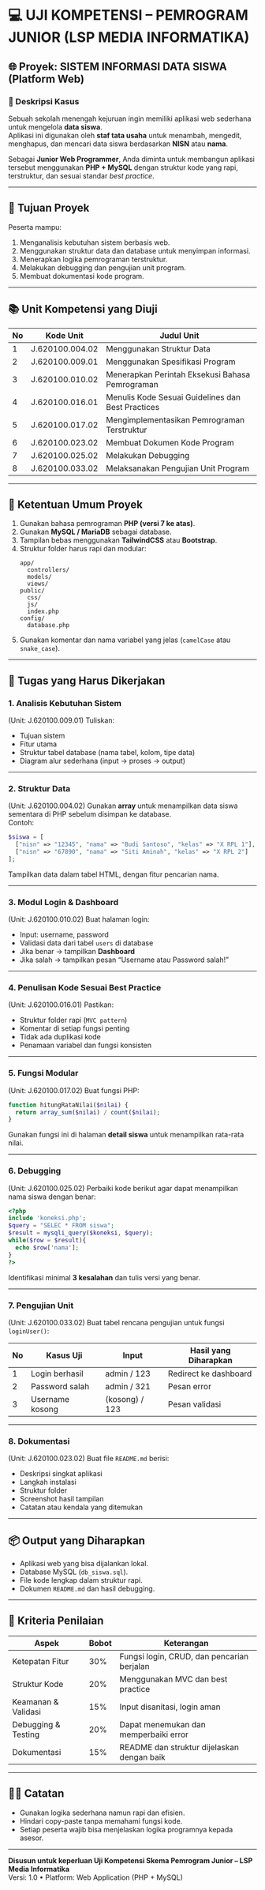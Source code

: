 # 💻 UJI KOMPETENSI – PEMROGRAM JUNIOR (LSP MEDIA INFORMATIKA)

## 🌐 Proyek: SISTEM INFORMASI DATA SISWA (Platform Web)

### 🧩 Deskripsi Kasus
Sebuah sekolah menengah kejuruan ingin memiliki aplikasi web sederhana untuk mengelola **data siswa**.  
Aplikasi ini digunakan oleh **staf tata usaha** untuk menambah, mengedit, menghapus, dan mencari data siswa berdasarkan **NISN** atau **nama**.

Sebagai **Junior Web Programmer**, Anda diminta untuk membangun aplikasi tersebut menggunakan **PHP + MySQL** dengan struktur kode yang rapi, terstruktur, dan sesuai standar *best practice*.

---

## 🎯 Tujuan Proyek
Peserta mampu:
1. Menganalisis kebutuhan sistem berbasis web.
2. Menggunakan struktur data dan database untuk menyimpan informasi.
3. Menerapkan logika pemrograman terstruktur.
4. Melakukan debugging dan pengujian unit program.
5. Membuat dokumentasi kode program.

---

## 📚 Unit Kompetensi yang Diuji
| No | Kode Unit | Judul Unit |
|----|------------|-------------|
| 1 | J.620100.004.02 | Menggunakan Struktur Data |
| 2 | J.620100.009.01 | Menggunakan Spesifikasi Program |
| 3 | J.620100.010.02 | Menerapkan Perintah Eksekusi Bahasa Pemrograman |
| 4 | J.620100.016.01 | Menulis Kode Sesuai Guidelines dan Best Practices |
| 5 | J.620100.017.02 | Mengimplementasikan Pemrograman Terstruktur |
| 6 | J.620100.023.02 | Membuat Dokumen Kode Program |
| 7 | J.620100.025.02 | Melakukan Debugging |
| 8 | J.620100.033.02 | Melaksanakan Pengujian Unit Program |

---

## 🧱 Ketentuan Umum Proyek
1. Gunakan bahasa pemrograman **PHP (versi 7 ke atas)**.
2. Gunakan **MySQL / MariaDB** sebagai database.
3. Tampilan bebas menggunakan **TailwindCSS** atau **Bootstrap**.
4. Struktur folder harus rapi dan modular:
   ```
   app/
     controllers/
     models/
     views/
   public/
     css/
     js/
     index.php
   config/
     database.php
   ```
5. Gunakan komentar dan nama variabel yang jelas (`camelCase` atau `snake_case`).

---

## 🚀 Tugas yang Harus Dikerjakan

### 1. Analisis Kebutuhan Sistem  
(Unit: J.620100.009.01)
Tuliskan:
- Tujuan sistem  
- Fitur utama  
- Struktur tabel database (nama tabel, kolom, tipe data)  
- Diagram alur sederhana (input → proses → output)

---

### 2. Struktur Data  
(Unit: J.620100.004.02)
Gunakan **array** untuk menampilkan data siswa sementara di PHP sebelum disimpan ke database.  
Contoh:
```php
$siswa = [
  ["nisn" => "12345", "nama" => "Budi Santoso", "kelas" => "X RPL 1"],
  ["nisn" => "67890", "nama" => "Siti Aminah", "kelas" => "X RPL 2"]
];
```
Tampilkan data dalam tabel HTML, dengan fitur pencarian nama.

---

### 3. Modul Login & Dashboard  
(Unit: J.620100.010.02)
Buat halaman login:
- Input: username, password  
- Validasi data dari tabel `users` di database  
- Jika benar → tampilkan **Dashboard**  
- Jika salah → tampilkan pesan “Username atau Password salah!”

---

### 4. Penulisan Kode Sesuai Best Practice  
(Unit: J.620100.016.01)
Pastikan:
- Struktur folder rapi (`MVC pattern`)
- Komentar di setiap fungsi penting
- Tidak ada duplikasi kode
- Penamaan variabel dan fungsi konsisten

---

### 5. Fungsi Modular  
(Unit: J.620100.017.02)
Buat fungsi PHP:
```php
function hitungRataNilai($nilai) {
  return array_sum($nilai) / count($nilai);
}
```
Gunakan fungsi ini di halaman **detail siswa** untuk menampilkan rata-rata nilai.

---

### 6. Debugging  
(Unit: J.620100.025.02)
Perbaiki kode berikut agar dapat menampilkan nama siswa dengan benar:
```php
<?php
include 'koneksi.php';
$query = "SELEC * FROM siswa"; 
$result = mysqli_query($koneksi, $query);
while($row = $result){
  echo $row['nama'];
}
?>
```
Identifikasi minimal **3 kesalahan** dan tulis versi yang benar.

---

### 7. Pengujian Unit  
(Unit: J.620100.033.02)
Buat tabel rencana pengujian untuk fungsi `loginUser()`:

| No | Kasus Uji | Input | Hasil yang Diharapkan |
|----|------------|--------|----------------------|
| 1 | Login berhasil | admin / 123 | Redirect ke dashboard |
| 2 | Password salah | admin / 321 | Pesan error |
| 3 | Username kosong | (kosong) / 123 | Pesan validasi |

---

### 8. Dokumentasi  
(Unit: J.620100.023.02)
Buat file `README.md` berisi:
- Deskripsi singkat aplikasi  
- Langkah instalasi  
- Struktur folder  
- Screenshot hasil tampilan  
- Catatan atau kendala yang ditemukan  

---

## 📦 Output yang Diharapkan
- Aplikasi web yang bisa dijalankan lokal.
- Database MySQL (`db_siswa.sql`).
- File kode lengkap dalam struktur rapi.
- Dokumen `README.md` dan hasil debugging.

---

## 🧠 Kriteria Penilaian
| Aspek | Bobot | Keterangan |
|--------|--------|-------------|
| Ketepatan Fitur | 30% | Fungsi login, CRUD, dan pencarian berjalan |
| Struktur Kode | 20% | Menggunakan MVC dan best practice |
| Keamanan & Validasi | 15% | Input disanitasi, login aman |
| Debugging & Testing | 20% | Dapat menemukan dan memperbaiki error |
| Dokumentasi | 15% | README dan struktur dijelaskan dengan baik |

---

## 👨‍💻 Catatan
- Gunakan logika sederhana namun rapi dan efisien.  
- Hindari copy-paste tanpa memahami fungsi kode.  
- Setiap peserta wajib bisa menjelaskan logika programnya kepada asesor.

---

**Disusun untuk keperluan Uji Kompetensi Skema Pemrogram Junior – LSP Media Informatika**  
Versi: 1.0 • Platform: Web Application (PHP + MySQL)
